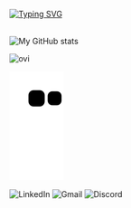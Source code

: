 <a href="https://git.io/typing-svg"><img src="https://readme-typing-svg.demolab.com?font=Fira+Code&size=25&pause=1000&color=69F712&background=000000A5&width=650&lines=Hello+Myself+Govind+Ramachandran.;I'm+a+Cloud+Infrastructure+Specialist." alt="Typing SVG" /></a>
<br />
</br>

![My GitHub stats](https://github-readme-stats.vercel.app/api?username=govindrkannan&theme=radical&show_icons=true)

<img src="https://github-readme-stats.vercel.app/api/top-langs?username=govindrkannan&show_icons=true&locale=en&layout=compact&theme=radical" alt="ovi" />
  
  
![Snake animation](https://github.com/madushadhanushka/github-readme/blob/output/github-contribution-snake.svg)

![LinkedIn](https://img.shields.io/badge/linkedin-%230077B5.svg?style=for-the-badge&logo=linkedin&logoColor=white)
![Gmail](https://img.shields.io/badge/Gmail-D14836?style=for-the-badge&logo=gmail&logoColor=white)
![Discord](https://img.shields.io/badge/Discord-%235865F2.svg?style=for-the-badge&logo=discord&logoColor=white)
<!-- 
<img src="https://profile-counter.glitch.me/{hilaldedek}/count.svg" alt="govindrkannan :: Visitor's Count" /> -->
<!---
govindrkannan/govindrkannan is a ✨ special ✨ repository because its `README.md` (this file) appears on your GitHub profile.
You can click the Preview link to take a look at your changes.
--->
